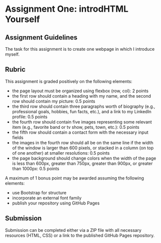 # Assignment One: introdHTML Yourself

## Assignment Guidelines

The task for this assignment is to create one webpage in which I introduce myself.

## Rubric

This assignment is graded positively on the following elements:
- the page layout must be organized using flexbox (row, col): 2 points
- the first row should contain a heading with my name, and the second row should contain my picture: 0.5 points
- the third row should contain three paragraphs worth of biography (e.g., professional goals, hobbies, fun facts, 
etc.), and a link to my LinkedIn profile: 0.5 points
- the fourth row should contain five images representing some relevant item (e.g., favorite band or tv show, pets, 
town, etc.): 0.5 points
- the fifth row should contain a contact form with the necessary input fields
- the images in the fourth row should all be on the same line if the width of the window is larger than 600 pixels, or 
stacked in a column (on top of one another) at smaller resolutions: 0.5 points
- the page background should change colors when the width of the page is less than 600px, greater than 750px, 
greater than 900px, or greater than 1000px: 0.5 points

A maximum of 1 bonus point may be awarded assuming the following elements:
- use Bootstrap for structure
- incorporate an external font family
- publish your repository using GitHub Pages

## Submission

Submission can be completed either via a ZIP file with all necessary resources (HTML, CSS) or a link to the published 
GitHub Pages repository.